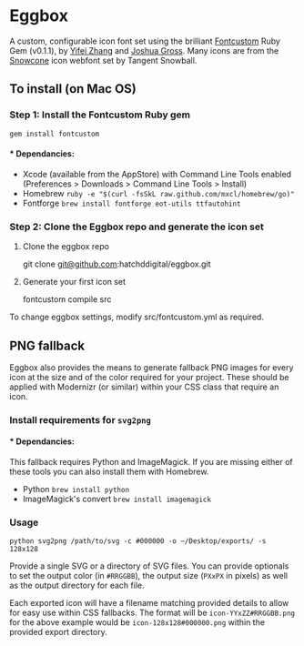 # Eggbox

A custom, configurable icon font set using the brilliant
[Fontcustom](http://fontcustom.com/) Ruby Gem (v0.1.1), by
[Yifei Zhang](https://twitter.com/exYZ) and
[Joshua Gross](https://twitter.com/endtwist). Many icons are from
the [Snowcone](http://tangentsnowball.github.com/Snowcone/index.html)
icon webfont set by Tangent Snowball.

## To install (on Mac OS)

### Step 1: Install the Fontcustom Ruby gem

    gem install fontcustom

#### * Dependancies:

- Xcode (available from the AppStore) with Command Line Tools enabled
  (Preferences > Downloads > Command Line Tools > Install)
- Homebrew
  `ruby -e "$(curl -fsSkL raw.github.com/mxcl/homebrew/go)"`
- Fontforge
  `brew install fontforge eot-utils ttfautohint`

### Step 2: Clone the Eggbox repo and generate the icon set

1. Clone the eggbox repo

    git clone git@github.com:hatchddigital/eggbox.git

2. Generate your first icon set

    fontcustom compile src

To change eggbox settings, modify src/fontcustom.yml as required.

## PNG fallback

Eggbox also provides the means to generate fallback PNG images for every
icon at the size and of the color required for your project. These should
be applied with Modernizr (or similar) within your CSS class that require
an icon.

### Install requirements for `svg2png`

#### * Dependancies:

This fallback requires Python and ImageMagick. If you are missing either
of these tools you can also install them with Homebrew.

- Python `brew install python`
- ImageMagick's convert `brew install imagemagick`

### Usage

    python svg2png /path/to/svg -c #000000 -o ~/Desktop/exports/ -s 128x128

Provide a single SVG or a directory of SVG files. You can provide optionals
to set the output color (in `#RRGGBB`), the output size (`PXxPX` in pixels)
as well as the output directory for each file.

Each exported icon will have a filename matching provided details to allow
for easy use within CSS fallbacks. The format will be `icon-YYxZZ#RRGGBB.png`
for the above example would be `icon-128x128#000000.png` within the provided
export directory.
